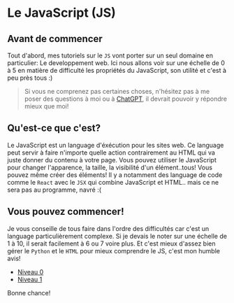 # Le JavaScript (JS)

## Avant de commencer

Tout d'abord, mes tutoriels sur le `JS` vont porter sur un seul domaine en particulier: Le developpement web.
Ici nous allons voir sur une échelle de 0 à 5 en matière de difficulté les propriétés du JavaScript, 
son utilité et c'est à peu près tous :)

> Si vous ne comprenez pas certaines choses, n'hésitez pas à me poser des questions
> à moi ou à [ChatGPT](https://chat.openai.com/), il devrait pouvoir y répondre mieux que moi!

## Qu'est-ce que c'est?

Le JavaScript est un language d'éxécution pour les sites web. Ce language peut servir à faire n'importe quelle action
contrairement au HTML qui va juste donner du contenu à votre page.
Vous pouvez utiliser le JavaScript pour changer l'apparence, la taille, la visibilité d'un élément..tous!
Vous pouvez même créer des éléments! Il y a notamment des language de code comme le `React` avec le `JSX` qui combine JavaScript et HTML..
mais ce ne sera pas au programme, navré :(

## Vous pouvez commencer!

Je vous conseille de tous faire dans l'ordre des difficultés car c'est un language particulièrement complexe.
Si je devais le noter sur une échelle de 1 à 10, il serait facilement à 6 ou 7 voire plus.
Et c'est mieux d'assez bien gérer le `Python` et le `HTML` pour mieux comprendre le JS, c'est mon humble avis!

* [Niveau 0](https://github.com/legeek-glitch/Tutoriels/tree/main/JS/Niveau0)
* [Niveau 1](https://github.com/legeek-glitch/Tutoriels/tree/main/JS/Niveau1)

Bonne chance!
